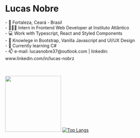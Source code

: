 <h1>Lucas Nobre</h1>
- 📍 Fortaleza, Ceará - Brasil</br>
- 👨🏻‍💻 Intern in Frontend Web Developer at Instituto Atlântico</br>
- 💻 Work with Typescript, React and Styled Components</br>
- 📘 Knowlege in Bootstrap, Vanilla Javascript and UI/UX Design</br>
- 🌱 Currently learning C#</br>
- 📫 e-mail: lucasnobre37@outlook.com | linkedin: www.linkedin.com/in/lucas-nobrz</br></br></br>
 
<img height="180em" src="https://github-readme-stats.vercel.app/api?username=lnobrz&show_icons=true&theme=dracula&hide_border=true&&count_private=true&include_all_commits=true" /></nav>
[![Top Langs](https://github-readme-stats.vercel.app/api/top-langs/?username=lnobrz&theme=dracula)](https://github.com/lnobrz/github-readme-stats)
<!---
lnobrz/lnobrz is a ✨ special ✨ repository because its `README.md` (this file) appears on your GitHub profile.
You can click the Preview link to take a look at your changes.
--->
